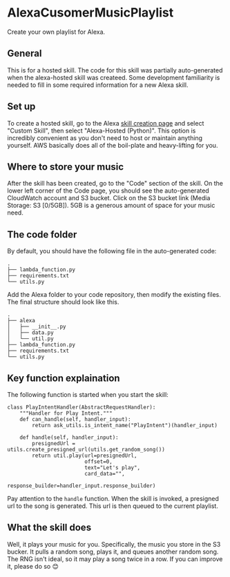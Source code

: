 # AlexaCusomerMusicPlaylist

 Create your own playlist for Alexa.
 
## General

This is for a hosted skill. The code for this skill was partially auto-generated when the alexa-hosted skill was createed. Some development familiarity is needed to fill in some required information for a new Alexa skill. 

## Set up

To create a hosted skill, go to the Alexa [skill creation page](https://developer.amazon.com/alexa/console/ask/create-new-skill) and select "Custom Skill", then select "Alexa-Hosted (Python)". This option is incredibly convenient as you don't need to host or maintain anything yourself. AWS basically does all of the boil-plate and heavy-lifting for you.

## Where to store your music

After the skill has been created, go to the "Code" section of the skill. On the lower left corner of the Code page, you should see the auto-generated CloudWatch account and S3 bucket. Click on the S3 bucket link (Media Storage: S3 [0/5GB]). 5GB is a generous amount of space for your music need.

## The code folder

By default, you should have the following file in the auto-generated code:
```
.
├── lambda_function.py
├── requirements.txt
└── utils.py
```

Add the Alexa folder to your code repository, then modify the existing files. The final structure should look like this.
```
.
├── alexa
│   ├── __init__.py
│   ├── data.py
│   └── util.py
├── lambda_function.py
├── requirements.txt
└── utils.py
```

## Key function explaination

The following function is started when you start the skill:

```
class PlayIntentHandler(AbstractRequestHandler):
    """Handler for Play Intent."""
    def can_handle(self, handler_input):
        return ask_utils.is_intent_name("PlayIntent")(handler_input)
        
    def handle(self, handler_input):
        presignedUrl = utils.create_presigned_url(utils.get_random_song())
        return util.play(url=presignedUrl,
                         offset=0,
                         text="Let's play",
                         card_data="",
                         response_builder=handler_input.response_builder)
```

Pay attention to the ```handle``` function. When the skill is invoked, a presigned url to the song is generated. This url is then queued to the current playlist. 

## What the skill does

Well, it plays your music for you. Specifically, the music you store in the S3 bucker. It pulls a random song, plays it, and queues another random song. The RNG isn't ideal, so it may play a song twice in a row. If you can improve it, please do so 😊
